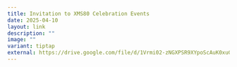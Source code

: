 ```yaml
---
title: Invitation to XMS80 Celebration Events
date: 2025-04-10
layout: link
description: ""
image: ""
variant: tiptap
external: https://drive.google.com/file/d/1Vrmi02-zNGXPSR9XYpoScAuK0xuGuika/view?usp=sharing
---
```

